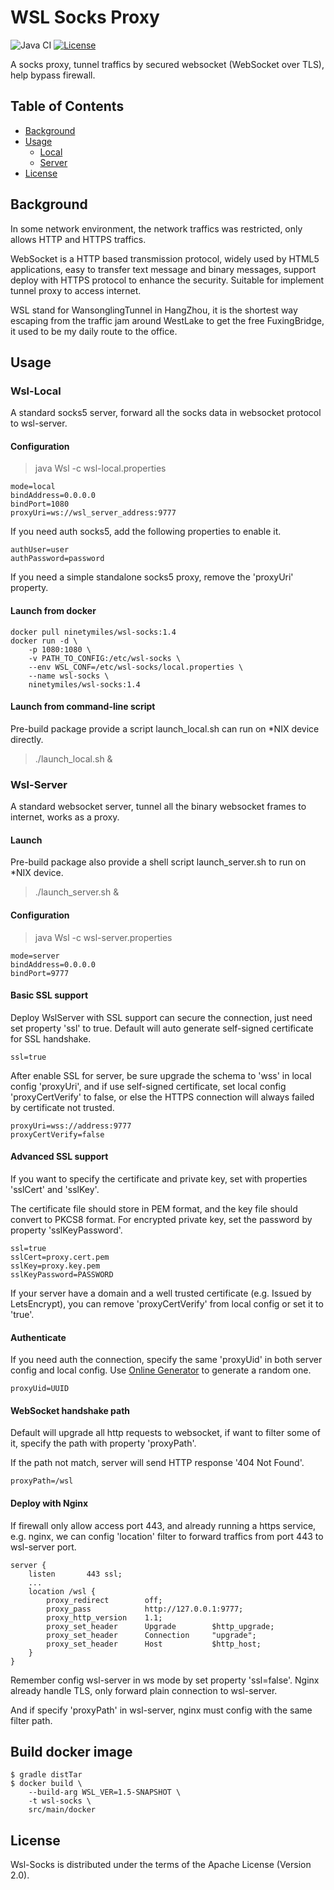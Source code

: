 # WSL Socks Proxy

![Java CI](https://github.com/ninetymiles/wsl-socks/workflows/Java%20CI/badge.svg)
[![License](https://img.shields.io/badge/License-Apache%202.0-blue.svg)](http://www.apache.org/licenses/LICENSE-2.0)

A socks proxy, tunnel traffics by secured websocket (WebSocket over TLS), help bypass firewall.

## Table of Contents

- [Background](#background)
- [Usage](#usage)
	- [Local](#wsl-local)
	- [Server](#wsl-server)
- [License](#license)

## Background

In some network environment, the network traffics was restricted, only allows HTTP and HTTPS traffics.

WebSocket is a HTTP based transmission protocol, widely used by HTML5 applications, easy to transfer text message and binary messages, support deploy with HTTPS protocol to enhance the security. Suitable for implement tunnel proxy to access internet.

WSL stand for WansonglingTunnel in HangZhou, it is the shortest way escaping from the traffic jam around WestLake to get the free FuxingBridge, it used to be my daily route to the office.

## Usage

### Wsl-Local

A standard socks5 server, forward all the socks data in websocket protocol to wsl-server.

#### Configuration

> java Wsl -c wsl-local.properties

```
mode=local
bindAddress=0.0.0.0
bindPort=1080
proxyUri=ws://wsl_server_address:9777
```

If you need auth socks5, add the following properties to enable it.

```
authUser=user
authPassword=password
```

If you need a simple standalone socks5 proxy, remove the 'proxyUri' property.

#### Launch from docker

```
docker pull ninetymiles/wsl-socks:1.4
docker run -d \
    -p 1080:1080 \
    -v PATH_TO_CONFIG:/etc/wsl-socks \
    --env WSL_CONF=/etc/wsl-socks/local.properties \
    --name wsl-socks \
    ninetymiles/wsl-socks:1.4
```

#### Launch from command-line script

Pre-build package provide a script launch_local.sh can run on \*NIX device directly.

> ./launch_local.sh &

### Wsl-Server

A standard websocket server, tunnel all the binary websocket frames to internet, works as a proxy.

#### Launch

Pre-build package also provide a shell script launch_server.sh to run on \*NIX device.

> ./launch_server.sh &

#### Configuration

> java Wsl -c wsl-server.properties

```
mode=server
bindAddress=0.0.0.0
bindPort=9777
```

#### Basic SSL support

Deploy WslServer with SSL support can secure the connection, just need set property 'ssl' to true. Default will auto generate self-signed certificate for SSL handshake.

```
ssl=true
```

After enable SSL for server, be sure upgrade the schema to 'wss' in local config 'proxyUri', and if use self-signed certificate, set local config 'proxyCertVerify' to false, or else the HTTPS connection will always failed by certificate not trusted.

```
proxyUri=wss://address:9777
proxyCertVerify=false
```

#### Advanced SSL support

If you want to specify the certificate and private key, set with properties 'sslCert' and 'sslKey'.

The certificate file should store in PEM format, and the key file should convert to PKCS8 format. For encrypted private key, set the password by property 'sslKeyPassword'.

```
ssl=true
sslCert=proxy.cert.pem
sslKey=proxy.key.pem
sslKeyPassword=PASSWORD
```

If your server have a domain and a well trusted certificate (e.g. Issued by LetsEncrypt), you can remove 'proxyCertVerify' from local config or set it to 'true'.

#### Authenticate

If you need auth the connection, specify the same 'proxyUid' in both server config and local config. Use [Online Generator](https://www.uuidgenerator.net/) to generate a random one.

```
proxyUid=UUID
```

#### WebSocket handshake path

Default will upgrade all http requests to websocket, if want to filter some of it, specify the path with property 'proxyPath'.

If the path not match, server will send HTTP response '404 Not Found'.

```
proxyPath=/wsl
```

#### Deploy with Nginx

If firewall only allow access port 443, and already running a https service, e.g. nginx, we can config 'location' filter to forward traffics from port 443 to wsl-server port.

```
server {
    listen       443 ssl;
    ...
    location /wsl {
        proxy_redirect        off;
        proxy_pass            http://127.0.0.1:9777;
        proxy_http_version    1.1;
        proxy_set_header      Upgrade        $http_upgrade;
        proxy_set_header      Connection     "upgrade";
        proxy_set_header      Host           $http_host;
    }
}
```

Remember config wsl-server in ws mode by set property 'ssl=false'. Nginx already handle TLS, only forward plain connection to wsl-server.

And if specify 'proxyPath' in wsl-server, nginx must config with the same filter path.

## Build docker image

```
$ gradle distTar
$ docker build \
    --build-arg WSL_VER=1.5-SNAPSHOT \
    -t wsl-socks \
    src/main/docker
```

## License

Wsl-Socks is distributed under the terms of the Apache License (Version 2.0).
